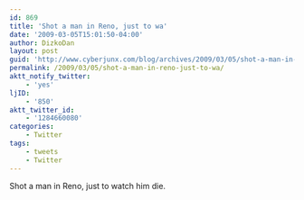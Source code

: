 ```yaml
---
id: 869
title: 'Shot a man in Reno, just to wa'
date: '2009-03-05T15:01:50-04:00'
author: DizkoDan
layout: post
guid: 'http://www.cyberjunx.com/blog/archives/2009/03/05/shot-a-man-in-reno-just-to-wa/'
permalink: /2009/03/05/shot-a-man-in-reno-just-to-wa/
aktt_notify_twitter:
    - 'yes'
ljID:
    - '850'
aktt_twitter_id:
    - '1284660080'
categories:
    - Twitter
tags:
    - tweets
    - Twitter
---
```


Shot a man in Reno, just to watch him die.